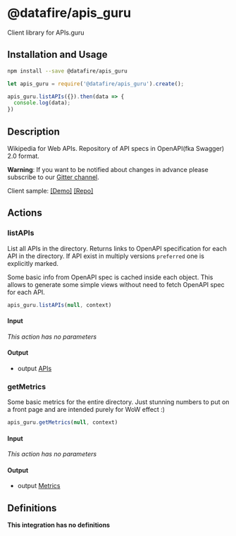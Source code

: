 # @datafire/apis_guru

Client library for APIs.guru

## Installation and Usage
```bash
npm install --save @datafire/apis_guru
```
```js
let apis_guru = require('@datafire/apis_guru').create();

apis_guru.listAPIs({}).then(data => {
  console.log(data);
})
```

## Description

Wikipedia for Web APIs. Repository of API specs in OpenAPI(fka Swagger) 2.0 format.

**Warning**: If you want to be notified about changes in advance please subscribe to our [Gitter channel](https://gitter.im/APIs-guru/api-models).

Client sample: [[Demo]](https://apis.guru/simple-ui) [[Repo]](https://github.com/APIs-guru/simple-ui)


## Actions

### listAPIs
List all APIs in the directory.
Returns links to OpenAPI specification for each API in the directory.
If API exist in multiply versions `preferred` one is explicitly marked.

Some basic info from OpenAPI spec is cached inside each object.
This allows to generate some simple views without need to fetch OpenAPI spec for each API.



```js
apis_guru.listAPIs(null, context)
```

#### Input
*This action has no parameters*

#### Output
* output [APIs](#apis)

### getMetrics
Some basic metrics for the entire directory.
Just stunning numbers to put on a front page and are intended purely for WoW effect :)



```js
apis_guru.getMetrics(null, context)
```

#### Input
*This action has no parameters*

#### Output
* output [Metrics](#metrics)



## Definitions

**This integration has no definitions**
